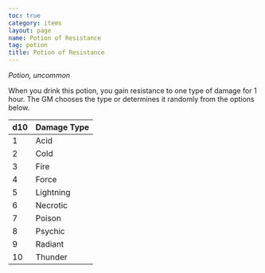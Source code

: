 ```yaml
---
toc: true
category: items
layout: page
name: Potion of Resistance
tag: potion
title: Potion of Resistance 
---
```

_Potion, uncommon_ 

When you drink this potion, you gain resistance to one type of damage for 1 hour. The GM chooses the type or determines it randomly from the options below. 

| d10 | Damage Type |
|-----|-------------|
| 1   | Acid        |
| 2   | Cold        |
| 3   | Fire        |
| 4   | Force       |
| 5   | Lightning   |
| 6   | Necrotic    |
| 7   | Poison      |
| 8   | Psychic     |
| 9   | Radiant     |
| 10  | Thunder     |